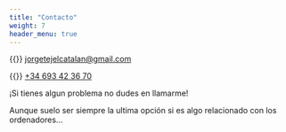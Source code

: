```yaml
---
title: "Contacto"
weight: 7
header_menu: true
---
```


{{<icon class="fa fa-envelope">}}&nbsp;[jorgetejelcatalan@gmail.com](mailto:your-email@your-domain.com)

{{<icon class="fa fa-phone">}}&nbsp;[+34 693 42 36 70](tel:+491111555555)

¡Si tienes algun problema no dudes en llamarme!

Aunque suelo ser siempre la ultima opción si es algo relacionado con los ordenadores...
